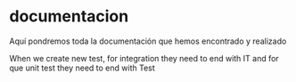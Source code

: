 # documentacion
Aquí pondremos toda la documentación que hemos encontrado y realizado

When we create new test, for integration they need to end with IT and for que unit test they need to end with Test
